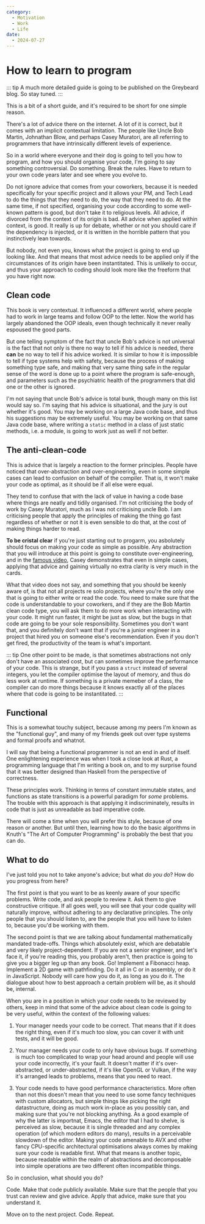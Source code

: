 ```yaml
---
category:
  - Motivation
  - Work
  - Life
date:
  - 2024-07-27
---
```

# How to learn to program

::: tip
A much more detailed guide is going to be published on the Greybeard
blog.  So stay tuned.
:::

This is a bit of a short guide, and it's required to be short for one simple reason.

There's a lot of advice there on the internet.  A lot of it is correct, but it
comes with an implicit contextual limitation.  The people like Uncle Bob
Martin, Johnathan Blow, and perhaps Casey Muratori, are all referring to
programmers that have intrinsically different levels of experience.

So in a world where everyone and their dog is going to tell you how to program,
and how you should organise your code, I'm going to say something
controversial.  Do something.  Break the rules.  Have to return to your own
code years later and see where you evolve to.

Do not ignore advice that comes from your coworkers, because it is needed
specifically for your specific project and it allows your PM, and Tech Lead to
do the things that they need to do, the way that they need to do.  At the same
time, if not specified, organising your code according to some well-known
pattern is good, but don't take it to religious levels.  All advice, if
divorced from the context of its origin is bad.  All advice when applied within
context, is good.  It really is up for debate, whether or not you should care
if the dependency is injected, or it is written in the horrible pattern that
you instinctively lean towards.

But nobody, not even you, knows what the project is going to end up looking
like. And that means that most advice needs to be applied only if the
circumstances of its origin have been instantitated.  This is unlikely to
occur, and thus your approach to coding should look more like the freeform that
you have right now.


## Clean code

This book is very contextual.  It influenced a different world, where people
had to work in large teams and follow OOP to the letter.  Now the world has
largely abandoned the OOP ideals, even though technically it never really
espoused the good parts.

But one telling symptom of the fact that uncle Bob's advice is not universal is
the fact that not only is there no way to tell if his advice is needed, there
**can** be no way to tell if his advice worked.  It is similar to how it is
impossible to tell if type systems help with safety, because the process of
making something type safe, and making that very same thing safe in the regular
sense of the word is done up to a point where the program is safe-enough, and
parameters such as the psychiatric health of the programmers that did one or
the other is ignored.

I'm not saying that uncle Bob's advice is total bunk, though many on this list
would say so. I'm saying that his advice is situational, and the jury is out
whether it's good.  You may be working on a large Java code base, and thus his
suggestions may be extremely useful.  You may be working on that same Java code
base, where writing a `static` method in a class of just static methods, i.e. a
module, is going to work just as well if not better.

## The anti-clean-code

This is advice that is largely a reaction to the former principles.  People
have noticed that over-abstraction and over-engineering, even in some simple
cases can lead to confusion on behalf of the compiler.  That is, it won't make
your code as optimal, as it should be if all else were equal.

They tend to confuse that with the lack of value in having a code base where
things are neatly and tidily organised.  I'm not criticising the body of work
by Casey Muratori, much as I was not criticising uncle Bob.  I am criticising
people that apply the principles of making the thing go fast regardless of
whether or not it is even sensible to do that, at the cost of making things
harder to read.

**To be cristal clear** if you're just starting out to progarm, you asbolutely
should focus on making your code as simple  as possible.  Any abstraction that
you will introduce at this point is going to constitute over-engineering, and
in the [famous video](https://youtu.be/tD5NrevFtbU), Casey demonstrates that
even in simple cases, applying that advice and gaining virtually no extra
clarity is very much in the cards.

What that video does not say, and something that you should be keenly aware of,
is that not all projects re solo projects, where you're the only one that is
going to either write or read the code.  You need to make sure that the code is
understandable to your coworkers, and if they are the Bob Martin clean code
type, you will ask them to do more work when interacting with your code.  It
might run faster, it might be just as slow, but the bugs in that code are going
to be your sole responsibility.  Sometimes you don't want that, and you
definitely don't want that if you're a junior engineer in a project that hired
you on someone else's recommendation.  Even if you don't get fired, the
productivity of the team is what's important.

::: tip
One other point to be made, is that sometimes abstractions not only don't have
an associated cost, but can sometimes improve the performance of your code.
This is strange, but if you pass a `struct` instead of several integers, you
let the compiler optimise the layout of memory, and thus do less work at
runtime.  If something is a private memeber of a class, the compiler can do
more things because it knows exactly all of the places where that code is going
to be instantitated.
:::

## Functional

This is a somewhat touchy subject, because among my peers I'm known as the
"functional guy", and many of my friends geek out over type systems and formal
proofs and whatnot.

I will say that being a functional programmer is not an end in and of itself.
One enlightening experience was when I took a close look at Rust, a programming
language that I'm writing a book on, and to my surprise found that it was
better designed than Haskell from the perspective of correctness.

These principles work.  Thinking in terms of constant immutable states, and
functions as state transitions is a powerful paradigm for _some_ problems.  The
trouble with this approach is that applying it indiscriminately, results in
code that is just as unreadable as bad imperative code.

There will come a time when you will prefer this style, because of one reason
or another.  But until then, learning how to do the basic algorithms in Knuth's
"The Art of Computer Programming" is probably the best that you can do.

## What to do

I've just told you not to take anyone's advice; but what _do you do_? How do
you progress from here?

The first point is that you want to be as keenly aware of your specific
problems.  Write code, and ask people to review it.  Ask them to give
constructive critique.  If all goes well, you will see that your code quality
will naturally improve, without adhering to any declarative principles.  The
only people that you should listen to, are the people that you will have to
listen to, because you'd be working with them.

The second point is that we are talking about fundamental mathematically
mandated trade-offs.  Things which absolutely exist, which are debatable and
very likely project-dependent.  If you are not a senior engineer, and let's
face it, if you're reading this, you probably aren't, then practice is going to
give you a bigger leg up than any book.  Go!  Implement a Fibonacci heap.
Implement a 2D game with pathfinding.  Do it all in C or in assembly, or do it
in JavaScript.  Nobody will care how you do it, as long as you do it.  The
dialogue about how to best approach a certain problem will be, as it should be,
internal.

When you are in a position in which your code needs to be reviewed by others,
keep in mind that some of the advice about clean code is going to be very
useful, within the context of the following values:

1) Your manager needs your code to be correct.  That means that if it does the
right thing, even if it's much too slow, you can cover it with unit tests, and
it will be good.

2) Your manager needs your code to only have obvious bugs.  If something is
much too complicated to wrap your head around and people will use your code
incorrectly, it's your fault. It doesn't matter if it's over-abstracted, or
under-abstracted, if it's like OpenGL or Vulkan, if the way it's arranged leads
to problems, means that you need to react.

3) Your code needs to have good performance characteristics.  More often than
not this doesn't mean that you need to use some fancy techniques with custom
allocators, but simple things like picking the right datastructure, doing as
much work in-place as you possibly can, and making sure that you're not
blocking anything.  As a good example of why the latter is importnat, Emacs,
the editor that I had to shelve, is perceived as slow, because it is single
threaded and any complex operation (of which modern editors do many), results
in a perceivable slowdown of the editor.  Making your code amenable to AVX and
other fancy CPU-specific architectural optimisations always comes by making
sure your code is readable first.  What that means is another topic, because
readable within the realm of abstractions and decomposable into simple operations
are two different often incompatible things.

So in conclusion, what should you do?

Code.  Make that code publicly available.  Make sure that the people that you trust
can review and give advice.  Apply that advice, make sure that you understand it.

Move on to the next project.  Code.   Repeat.
